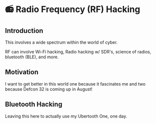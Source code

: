 # 📻 Radio Frequency (RF) Hacking

## Introduction

This involves a wide spectrum within the world of cyber.&#x20;

RF can involve Wi-Fi hacking, Radio hacking w/ SDR's, science of radios, bluetooth (BLE), and more.&#x20;

## Motivation

I want to get better in this world one because it fascinates me and two because Defcon 32 is coming up in August!

## Bluetooth Hacking

Leaving this here to actually use my Ubertooth One, one day.
